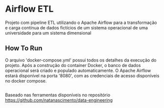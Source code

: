 # Airflow ETL 

Projeto com pipeline ETL utilizando o Apache Airflow para a transformação e carga contínua de dados fictícios de um sistema operacional de uma universidade para um sistema dimensional

## How To Run

O arquivo 'docker-compose.yml' possui todos os detalhes da execução do projeto. Após a construção do container Docker, o banco de dados operacional será criado e populado automaticamente. O Apache Airflow estará disponível na porta '8080', com as credenciais de acesso disponíveis no docker compose.

##

Baseado nas ferramentas disponíveis no repositório https://github.com/natanascimento/data-engineering